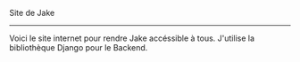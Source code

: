 Site de Jake
___

Voici le site internet pour rendre Jake accéssible à tous. J'utilise la bibliothèque Django pour le Backend.